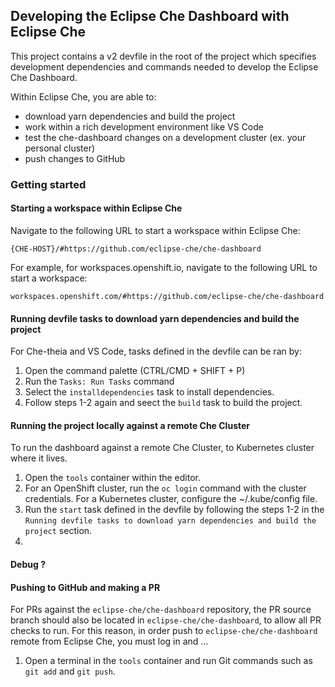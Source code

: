 ## Developing the Eclipse Che Dashboard with Eclipse Che

This project contains a v2 devfile in the root of the project which specifies development dependencies and commands needed to develop the Eclipse Che Dashboard.

Within Eclipse Che, you are able to:
* download yarn dependencies and build the project
* work within a rich development environment like VS Code
* test the che-dashboard changes on a development cluster (ex. your personal cluster)
* push changes to GitHub

### Getting started

####  Starting a workspace within Eclipse Che
Navigate to the following URL to start a workspace within Eclipse Che:
```
{CHE-HOST}/#https://github.com/eclipse-che/che-dashboard
```

For example, for workspaces.openshift.io, navigate to the following URL to start a workspace:
```
workspaces.openshift.com/#https://github.com/eclipse-che/che-dashboard
```

#### Running devfile tasks to download yarn dependencies and build the project
For Che-theia and VS Code, tasks defined in the devfile can be ran by:
1. Open the command palette (CTRL/CMD + SHIFT + P)
2. Run the  `Tasks: Run Tasks` command
3. Select the `installdependencies` task to install dependencies.
4. Follow steps 1-2 again and seect the `build` task to build the project.

#### Running the project locally against a remote Che Cluster
To run the dashboard against a remote Che Cluster,  to Kubernetes cluster where it lives.

1. Open the `tools` container within the editor.
2. For an OpenShift cluster, run the `oc login` command with the cluster credentials. For a Kubernetes cluster, configure the ~/.kube/config file.
3. Run the `start` task defined in the devfile by following the steps 1-2 in the `Running devfile tasks to download yarn dependencies and build the project` section.
4. 

#### Debug ?


#### Pushing to GitHub and making a PR
For PRs against the `eclipse-che/che-dashboard` repository, the PR source branch should also be located in `eclipse-che/che-dashboard`, to allow all PR checks to run.
For this reason, in order push to `eclipse-che/che-dashboard` remote from Eclipse Che, you must log in and ...


1. Open a terminal in the `tools` container and run Git commands such as `git add` and `git push`.



